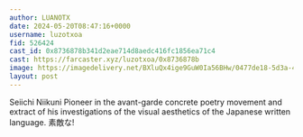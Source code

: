 ```yaml
---
author: LUANOTX
date: 2024-05-20T08:47:16+0000
username: luzotxoa
fid: 526424
cast_id: 0x8736878b341d2eae714d8aedc416fc1856ea71c4
cast: https://farcaster.xyz/luzotxoa/0x8736878b
image: https://imagedelivery.net/BXluQx4ige9GuW0Ia56BHw/0477de18-5d3a-4415-35af-72697e2f9b00/original
layout: post
---
```


Seiichi Niikuni
Pioneer in the avant-garde concrete poetry movement and extract of his investigations of the visual aesthetics of the Japanese written language.
素敵な!

<img src='https://imagedelivery.net/BXluQx4ige9GuW0Ia56BHw/0477de18-5d3a-4415-35af-72697e2f9b00/original' alt='' referrerpolicy='no-referrer'/>
